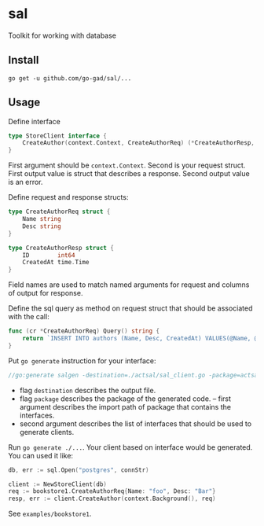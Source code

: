 # sal
Toolkit for working with database

## Install

```
go get -u github.com/go-gad/sal/...
```

## Usage

Define interface
```go
type StoreClient interface {
	CreateAuthor(context.Context, CreateAuthorReq) (*CreateAuthorResp, error)
}
```
First argument should be `context.Context`. Second is your request struct. 
First output value is struct that describes a response. Second output value is an error.

Define request and response structs:
```go
type CreateAuthorReq struct {
	Name string
	Desc string
}

type CreateAuthorResp struct {
	ID        int64
	CreatedAt time.Time
}
``` 
Field names are used to match named arguments for request and columns of output for response.

Define the sql query as method on request struct that should be associated with the call:
```go
func (cr *CreateAuthorReq) Query() string {
	return `INSERT INTO authors (Name, Desc, CreatedAt) VALUES(@Name, @Desc, now()) RETURNING ID, CreatedAt`
}
``` 

Put `go generate` instruction for your interface:
```go
//go:generate salgen -destination=./actsal/sal_client.go -package=actsal github.com/go-gad/sal/examples/bookstore1 StoreClient
```

- flag `destination` describes the output file.
- flag `package` describes the package of the generated code.
– first argument describes the import path of package that contains the interfaces.
- second argument describes the list of interfaces that should be used to generate clients.

Run `go generate ./...`. Your client based on interface would be generated. You can used it like:
```go
db, err := sql.Open("postgres", connStr)

client := NewStoreClient(db)
req := bookstore1.CreateAuthorReq{Name: "foo", Desc: "Bar"}
resp, err := client.CreateAuthor(context.Background(), req)

```

See `examples/bookstore1`.